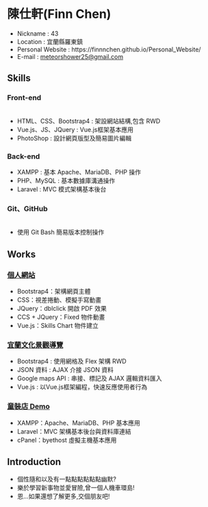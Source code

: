 <h1>陳仕軒(Finn Chen)</h1>
<ul>
    <li>Nickname : 43</li>
    <li>Location : 宜蘭縣羅東鎮</li>
    <li>Personal Website : https://finnnchen.github.io/Personal_Website/</li>
    <li>E-mail : <a href="mailto:meteorshower25@gmail.com">meteorshower25@gmail.com</a></li>
</ul>

<h2>Skills</h2>
<h3>Front-end</h3>
<ul>
  <li>HTML、CSS、Bootstrap4 : 架設網站結構,包含 RWD </li>
  <li>Vue.js、JS、JQuery : Vue.js框架基本應用</li>
  <li>PhotoShop : 設計網頁版型及簡易圖片編輯</li>
</ul>
<h3>Back-end</h3>
<ul>
  <li>XAMPP : 基本 Apache、MariaDB、PHP 操作</li>
  <li>PHP、MySQL : 基本數據庫溝通操作</li>
  <li>Laravel : MVC 模式架構基本後台</li>
</ul>
<h3>Git、GitHub</h3>
<ul>
  <li>使用 Git Bash 簡易版本控制操作</li>
</ul>

<h2>Works</h2>
<h3><a href="https://finnnchen.github.io/Personal_Website/">個人網站</a></h3>
<ul>
  <li>Bootstrap4：架構網頁主體</li>
  <li>CSS：視差捲動、模擬手寫動畫</li>
  <li>JQuery：dblclick 開啟 PDF 效果</li>
  <li>CCS + JQuery：Fixed 物件動畫</li>
  <li>Vue.js：Skills Chart 物件建立</li>
</ul>
<h3><a href="https://finnnchen.github.io/Ilan_culture/">宜蘭文化景觀導覽</a></h3>
<ul>
  <li>Bootstrap4 : 使用網格及 Flex 架構 RWD</li>
  <li>JSON 資料 : AJAX 介接 JSON 資料</li>
  <li>Google maps API : 串接、標記及 AJAX 邏輯資料匯入</li>
  <li>Vue.js : 以Vue.js框架編程，快速反應使用者行為</li> 
</ul>
<h3><a href="http://123kids.byethost6.com/">童裝店 Demo</a></h3>
<ul>
  <li>XAMPP：Apache、MariaDB、PHP 基本應用</li>
  <li>Laravel：MVC 架構基本後台與資料庫連結</li>
  <li>cPanel：byethost 虛擬主機基本應用</li>
</ul>

<h2>Introduction</h2>
<ul>
  <li>個性隨和以及有一點點點點點點幽默?</li>
  <li>樂於學習新事物並愛冒險,曾一個人機車環島!</li>
  <li>恩...如果還想了解更多,交個朋友吧!</li>
</ul>
